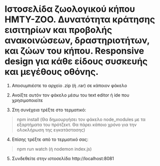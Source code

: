 # Ιστοσελίδα ζωολογικού κήπου HMTY-ZOO. Δυνατότητα κράτησης εισιτηρίων και προβολής ανακοινώσεων, δραστηριοτήτων, και ζώων του κήπου. Responsive design για κάθε είδους συσκευής και μεγέθους οθόνης.

1) Aποσυμπιέστε το αρχείο .zip (ή .rar) σε κάποιον φάκελο

2) Ανοίξτε αυτόν τον φάκελο μέσω του text editor ή ide που χρησιμοποιείτε

3) Στη συνέχεια τρέξτε στο τερματικό:
> npm install
(Θα δημιουργήσει τον φάκελο node_modules με τα εξαρτήματα του πρότζεκτ.
Θα πάρει κάποιο χρόνο για την ολοκλήρωση της εγκατάστασης)

4) Επίσης τρέξτε από το τερματικό σας:
> npm run watch (ή nodemon index.js) 

5) Συνδεθείτε στην ιστοσελίδα http://localhost:8081
